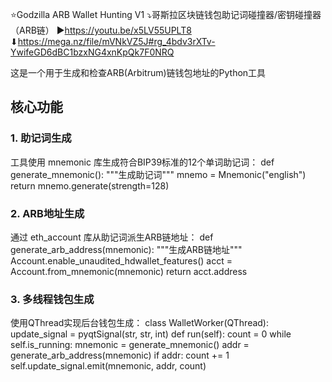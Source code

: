 ⭐Godzilla ARB Wallet Hunting V1 
⤵哥斯拉区块链钱包助记词碰撞器/密钥碰撞器（ARB链）
▶https://youtu.be/x5LV55UPLT8
⬇https://mega.nz/file/mVNkVZ5J#rg_4bdv3rXTv-YwifeGD6dBC1bzxNG4xnKpQk7F0NRQ

这是一个用于生成和检查ARB(Arbitrum)链钱包地址的Python工具
## 核心功能
### 1. 助记词生成
工具使用 mnemonic 库生成符合BIP39标准的12个单词助记词：
def generate_mnemonic():
    """生成助记词"""
    mnemo = Mnemonic("english")
    return mnemo.generate(strength=128)

### 2. ARB地址生成
通过 eth_account 库从助记词派生ARB链地址：
def generate_arb_address(mnemonic):
    """生成ARB链地址"""
    Account.enable_unaudited_hdwallet_features()
    acct = Account.from_mnemonic(mnemonic)
    return acct.address

### 3. 多线程钱包生成
使用QThread实现后台钱包生成：
class WalletWorker(QThread):
    update_signal = pyqtSignal(str, str, int)
    def run(self):
        count = 0
        while self.is_running:
            mnemonic = generate_mnemonic()
            addr = generate_arb_address(mnemonic)
            if addr:
                count += 1
                self.update_signal.emit(mnemonic, addr, count)
                

